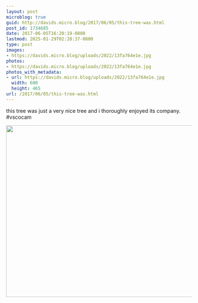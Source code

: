 ```yaml
---
layout: post
microblog: true
guid: http://davids.micro.blog/2017/06/05/this-tree-was.html
post_id: 1734685
date: 2017-06-05T16:20:19-0800
lastmod: 2025-01-29T02:28:37-0800
type: post
images:
- https://davids.micro.blog/uploads/2022/13fa764e1e.jpg
photos:
- https://davids.micro.blog/uploads/2022/13fa764e1e.jpg
photos_with_metadata:
- url: https://davids.micro.blog/uploads/2022/13fa764e1e.jpg
  width: 600
  height: 465
url: /2017/06/05/this-tree-was.html
---
```

this tree was just a very nice tree and i thoroughly enjoyed its company. #vscocam

<img src="/uploads/2022/13fa764e1e.jpg" width="600" height="465" alt="">
